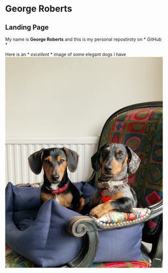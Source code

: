 # George Roberts
## Landing Page
My name is **George Roberts** and this is my personal repostiroty on * *GitHub* *

Here is an * *excellent* * image of some elegant dogs I have
![Black adder and Baldrick * *1532* *](dogs.jpg)
